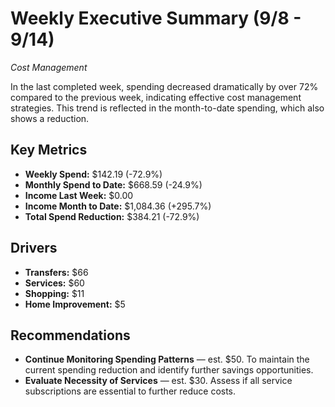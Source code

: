 # Weekly Executive Summary (9/8 - 9/14)
*Cost Management*

In the last completed week, spending decreased dramatically by over 72% compared to the previous week, indicating effective cost management strategies. This trend is reflected in the month-to-date spending, which also shows a reduction.

## Key Metrics
- **Weekly Spend:** $142.19 (-72.9%)
- **Monthly Spend to Date:** $668.59 (-24.9%)
- **Income Last Week:** $0.00
- **Income Month to Date:** $1,084.36 (+295.7%)
- **Total Spend Reduction:** $384.21 (-72.9%)

## Drivers
- **Transfers:** $66
- **Services:** $60
- **Shopping:** $11
- **Home Improvement:** $5

## Recommendations
- **Continue Monitoring Spending Patterns** — est. $50. To maintain the current spending reduction and identify further savings opportunities.
- **Evaluate Necessity of Services** — est. $30. Assess if all service subscriptions are essential to further reduce costs.
